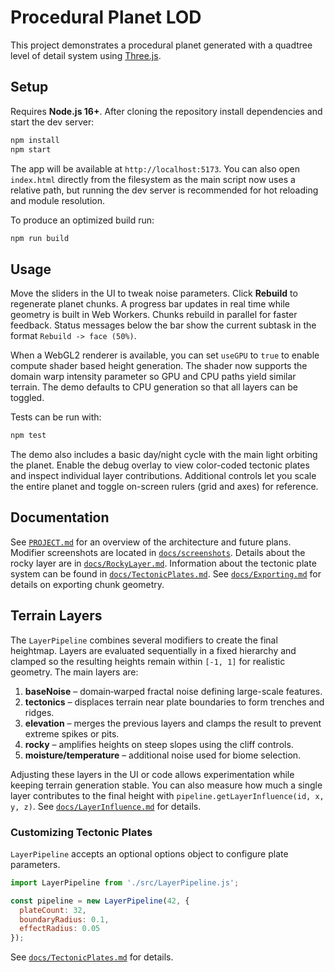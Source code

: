 # Procedural Planet LOD

This project demonstrates a procedural planet generated with a quadtree level of detail system using [Three.js](https://threejs.org/).

## Setup

Requires **Node.js 16+**. After cloning the repository install dependencies and start the dev server:

```bash
npm install
npm start
```

The app will be available at `http://localhost:5173`.
You can also open `index.html` directly from the filesystem as the main script
now uses a relative path, but running the dev server is recommended for hot
reloading and module resolution.

To produce an optimized build run:

```bash
npm run build
```

## Usage


Move the sliders in the UI to tweak noise parameters. Click **Rebuild** to regenerate planet chunks. A progress bar updates in real time while geometry is built in Web Workers. Chunks rebuild in parallel for faster feedback. Status messages below the bar show the current subtask in the format `Rebuild -> face (50%)`.

When a WebGL2 renderer is available, you can set `useGPU` to `true` to enable compute shader based height generation. The shader now supports the domain warp intensity parameter so GPU and CPU paths yield similar terrain. The demo defaults to CPU generation so that all layers can be toggled.

Tests can be run with:


```bash
npm test
```

The demo also includes a basic day/night cycle with the main light orbiting the planet. Enable the debug overlay to view color-coded tectonic plates and inspect individual layer contributions.
Additional controls let you scale the entire planet and toggle on-screen rulers (grid and axes) for reference.


## Documentation

See [`PROJECT.md`](PROJECT.md) for an overview of the architecture and future plans. Modifier screenshots are located in [`docs/screenshots`](docs/screenshots). Details about the rocky layer are in [`docs/RockyLayer.md`](docs/RockyLayer.md). Information about the tectonic plate system can be found in [`docs/TectonicPlates.md`](docs/TectonicPlates.md). See [`docs/Exporting.md`](docs/Exporting.md) for details on exporting chunk geometry.

## Terrain Layers

The `LayerPipeline` combines several modifiers to create the final heightmap. Layers
are evaluated sequentially in a fixed hierarchy and clamped so the resulting heights remain within `[-1, 1]`
for realistic geometry. The main layers are:

1. **baseNoise** – domain‑warped fractal noise defining large-scale features.
2. **tectonics** – displaces terrain near plate boundaries to form trenches and ridges.
3. **elevation** – merges the previous layers and clamps the result to prevent
   extreme spikes or pits.
4. **rocky** – amplifies heights on steep slopes using the cliff controls.
5. **moisture/temperature** – additional noise used for biome selection.

Adjusting these layers in the UI or code allows experimentation while keeping
terrain generation stable.
You can also measure how much a single layer contributes to the final height
with `pipeline.getLayerInfluence(id, x, y, z)`. See
[`docs/LayerInfluence.md`](docs/LayerInfluence.md) for details.

### Customizing Tectonic Plates

`LayerPipeline` accepts an optional options object to configure plate parameters.

```js
import LayerPipeline from './src/LayerPipeline.js';

const pipeline = new LayerPipeline(42, {
  plateCount: 32,
  boundaryRadius: 0.1,
  effectRadius: 0.05
});
```

See [`docs/TectonicPlates.md`](docs/TectonicPlates.md) for details.
